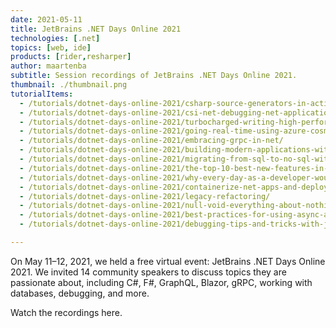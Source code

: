 ```yaml
---
date: 2021-05-11
title: JetBrains .NET Days Online 2021
technologies: [.net]
topics: [web, ide]
products: [rider,resharper]
author: maartenba
subtitle: Session recordings of JetBrains .NET Days Online 2021.
thumbnail: ./thumbnail.png
tutorialItems:
  - /tutorials/dotnet-days-online-2021/csharp-source-generators-in-action/
  - /tutorials/dotnet-days-online-2021/csi-net-debugging-net-applications/
  - /tutorials/dotnet-days-online-2021/turbocharged-writing-high-performance-csharp-and-net-code/
  - /tutorials/dotnet-days-online-2021/going-real-time-using-azure-cosmos-db-and-react/
  - /tutorials/dotnet-days-online-2021/embracing-grpc-in-net/
  - /tutorials/dotnet-days-online-2021/building-modern-applications-with-graphql-and-blazor/
  - /tutorials/dotnet-days-online-2021/migrating-from-sql-to-no-sql-with-net-and-dapper/
  - /tutorials/dotnet-days-online-2021/the-top-10-best-new-features-in-csharp-version-6-to-9/
  - /tutorials/dotnet-days-online-2021/why-every-day-as-a-developer-would-be-easier-with-fsharp/
  - /tutorials/dotnet-days-online-2021/containerize-net-apps-and-deploy-to-kubernetes/
  - /tutorials/dotnet-days-online-2021/legacy-refactoring/
  - /tutorials/dotnet-days-online-2021/null-void-everything-about-nothing-in-net/
  - /tutorials/dotnet-days-online-2021/best-practices-for-using-async-and-await/
  - /tutorials/dotnet-days-online-2021/debugging-tips-and-tricks-with-jetbrains-rider/

---
```


On May 11–12, 2021, we held a free virtual event: JetBrains .NET Days Online 2021.
We invited 14 community speakers to discuss topics they are passionate about,
including C#, F#, GraphQL, Blazor, gRPC, working with databases, debugging, and more.

Watch the recordings here.